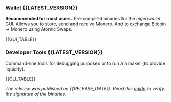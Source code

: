 ### Wallet {{LATEST_VERSION}}

**Recommended for most users.** Pre-compiled binaries for the _eigenwallet_ GUI. Allows you to store, send and receive Monero. And to exchange Bitcoin $\rightarrow$ Monero using Atomic Swaps.

{{GUI_TABLE}}

### Developer Tools {{LATEST_VERSION}}

Command-line tools for debugging purposes or to run a a maker (to provide liquidity).

{{CLI_TABLE}}

_The release was published on {{RELEASE_DATE}}._ _Read this [guide](https://docs.unstoppableswap.net/getting_started/verify_tauri_signature) to verify the signature of the binaries._